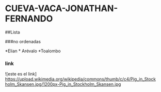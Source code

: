 # CUEVA-VACA-JONATHAN-FERNANDO


##Lista

###no ordenadas

*Elian
      * Arévalo
*Toalombo

### link
![este es el link]
https://upload.wikimedia.org/wikipedia/commons/thumb/c/c4/Pig_in_Stockholm_Skansen.jpg/1200px-Pig_in_Stockholm_Skansen.jpg
